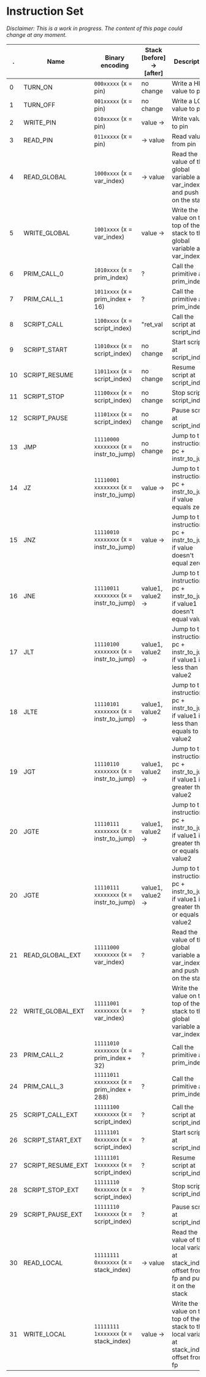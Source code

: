# Instruction Set
*Disclaimer: This is a work in progress. The content of this page could change at any moment.*

. | Name | Binary encoding | Stack [before] -> [after] | Description
--|------|-----------------|---------------------------|------------
0 | TURN_ON | `000xxxxx` (x = pin) | no change | Write a HIGH value to pin
1 | TURN_OFF | `001xxxxx` (x = pin) | no change | Write a LOW value to pin
2 | WRITE_PIN | `010xxxxx` (x = pin) | value -> | Write value to pin
3 | READ_PIN | `011xxxxx` (x = pin) | -> value | Read value from pin
4 | READ_GLOBAL | `1000xxxx` (x = var_index) | -> value | Read the value of the global variable at var_index and push it on the stack
5 | WRITE_GLOBAL | `1001xxxx` (x = var_index) | value -> | Write the value on the top of the stack to the global variable at var_index
6 | PRIM_CALL_0 | `1010xxxx` (x = prim_index) | ? | Call the primitive at prim_index
7 | PRIM_CALL_1 | `1011xxxx` (x = prim_index + 16) | ? | Call the primitive at prim_index
8 | SCRIPT_CALL | `1100xxxx` (x = script_index) | "ret_val | Call the script at script_index
9 | SCRIPT_START | `11010xxx` (x = script_index) | no change | Start script at script_index
10 | SCRIPT_RESUME | `11011xxx` (x = script_index) | no change | Resume script at script_index
11 | SCRIPT_STOP | `11100xxx` (x = script_index) | no change | Stop script at script_index
12 | SCRIPT_PAUSE | `11101xxx` (x = script_index) | no change | Pause script at script_index
13 | JMP | `11110000 xxxxxxxx` (x = instr_to_jump) | no change | Jump to the instruction at pc + instr_to_jump
14 | JZ | `11110001 xxxxxxxx` (x = instr_to_jump) | value -> | Jump to the instruction at pc + instr_to_jump if value equals zero
15 | JNZ | `11110010 xxxxxxxx` (x = instr_to_jump) | value -> | Jump to the instruction at pc + instr_to_jump if value doesn't equal zero
16 | JNE | `11110011 xxxxxxxx` (x = instr_to_jump) | value1, value2 -> | Jump to the instruction at pc + instr_to_jump if value1 doesn't equal value2
17 | JLT | `11110100 xxxxxxxx` (x = instr_to_jump) | value1, value2 -> | Jump to the instruction at pc + instr_to_jump if value1 is less than value2
18 | JLTE | `11110101 xxxxxxxx` (x = instr_to_jump) | value1, value2 -> | Jump to the instruction at pc + instr_to_jump if value1 is less than or equals to value2
19 | JGT | `11110110 xxxxxxxx` (x = instr_to_jump) | value1, value2 -> | Jump to the instruction at pc + instr_to_jump if value1 is greater than value2
20 | JGTE | `11110111 xxxxxxxx` (x = instr_to_jump) | value1, value2 -> | Jump to the instruction at pc + instr_to_jump if value1 is greater than or equals value2
20 | JGTE | `11110111 xxxxxxxx` (x = instr_to_jump) | value1, value2 -> | Jump to the instruction at pc + instr_to_jump if value1 is greater than or equals value2
21 | READ_GLOBAL_EXT | `11111000 xxxxxxxx` (x = var_index) | ? | Read the value of the global variable at var_index and push it on the stack
22 | WRITE_GLOBAL_EXT | `11111001 xxxxxxxx` (x = var_index) | ? | Write the value on the top of the stack to the global variable at var_index
23 | PRIM_CALL_2 | `11111010 xxxxxxxx` (x = prim_index + 32) | ? | Call the primitive at prim_index
24 | PRIM_CALL_3 | `11111011 xxxxxxxx` (x = prim_index + 288) | ? | Call the primitive at prim_index
25 | SCRIPT_CALL_EXT | `11111100 xxxxxxxx` (x = script_index) | ? | Call the script at script_index
26 | SCRIPT_START_EXT | `11111101 0xxxxxxx` (x = script_index) | ? | Start script at script_index
27 | SCRIPT_RESUME_EXT | `11111101 1xxxxxxx` (x = script_index) | ? | Resume script at script_index
28 | SCRIPT_STOP_EXT | `11111110 0xxxxxxx` (x = script_index) | ? | Stop script at script_index
29 | SCRIPT_PAUSE_EXT | `11111110 1xxxxxxx` (x = script_index) | ? | Pause script at script_index
30 | READ_LOCAL | `11111111 0xxxxxxx` (x = stack_index) | -> value | Read the value of the local variable at stack_index offset from fp and push it on the stack
31 | WRITE_LOCAL | `11111111 1xxxxxxx` (x = stack_index) | value -> | Write the value on the top of the stack to the local variable at stack_index offset from fp
